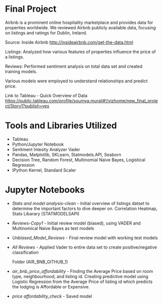 # Final Project

Airbnb is a prominent online hospitality marketplace and provides data for properties worldwide. 
We reviewed Airbnb publicly available data, focusing on listings and ratings for Dublin, Ireland. 

Source: Inside Airbnb http://insideairbnb.com/get-the-data.html

Listings: Analyzed how various features of properties influence the price of a listings.

Reviews: Performed sentiment analysis on total data set and created training models. 

Various models were employed to understand relationships and predict price.

Link to Tableau - Quick Overview of Data 
https://public.tableau.com/profile/soumya.murali#!/vizhome/new_final_project/Story1?publish=yes

# Tools and Libraries Utilized
+ Tableau
+ Python/Jupyter Notebook
+ Senitment Intesity Analyzer Vader
+ Pandas, Matplotlib, SKLearn, Statmodels.API, Seaborn
+ Decision Tree, Random Forest, Multinomial Naive Bayes, Logistical Regression
+ IPython Kernel, Standard Scaler




# Jupyter Notebooks

+ *Stats and model analysis-clean* - Initial overview of listings datset to determine the important factors to dive deeper on. 
  Correlation Heatmap, Stats Libarary (STATMODELSAPI)
  
+ *Reviews-Copy1* - Initial review model (biased), using VADER and Multinomical Naive Bayes as test models
+ *Unbiased_Model_Reviews* - Final review model with working test models
+ *All Reviews* - Applied Vader to entire data set to create positive/negative classification

  Folder (AIR_BNB_GITHUB_1)
 + *air_bnb_price_affordability* - Finding the Average Price based on room type, neighbourhood, and listing id.
  Creating predictive model using Logistic Regression from the Average Price of listing id which predicts the lodging is Affordable 
  or Expensive.
 + *price affordability_check* - Saved model


